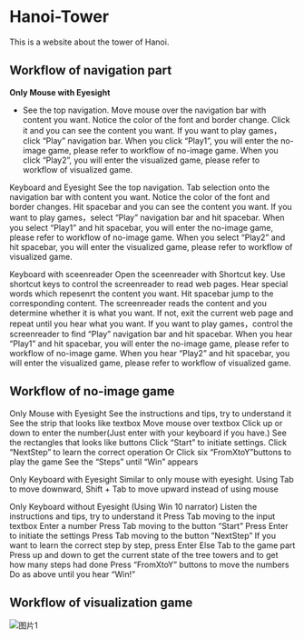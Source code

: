 # Hanoi-Tower
This is a website about the tower of Hanoi.
## **Workflow of navigation part**
**Only Mouse with Eyesight**
+ See the top navigation.
Move mouse over the navigation bar with content you want.
Notice the color of the font and border change.
Click it and you can see the content you want.
If you want to play games，click “Play” navigation bar.
When you click “Play1”, you will enter the no-image game, please refer to workflow of no-image game.
When you click “Play2”, you will enter the visualized game, please refer to workflow of visualized game.

Keyboard and Eyesight
See the top navigation.
Tab selection onto the navigation bar with content you want.
Notice the color of the font and border changes.
Hit spacebar and you can see the content you want.
If you want to play games，select “Play” navigation bar and hit spacebar.
When you select “Play1” and hit spacebar, you will enter the no-image game, please refer to workflow of no-image game.
When you select “Play2” and hit spacebar, you will enter the visualized game, please refer to workflow of visualized game.

Keyboard with sceenreader
Open the sceenreader with Shortcut key.
Use shortcut keys to control the screenreader to read web pages.
Hear special words which repesenrt the content you want.
Hit spacebar jump to the corresponding content.
The screenreader reads the content and you determine whether it is what you want.
If not, exit the current web page and repeat until you hear what you want.
If you want to play games，control the screenreader to find “Play” navigation bar and hit spacebar.
When you hear “Play1” and hit spacebar, you will enter the no-image game, please refer to workflow of no-image game.
When you hear “Play2” and hit spacebar, you will enter the visualized game, please refer to workflow of visualized game.

## **Workflow of no-image game**
Only Mouse with Eyesight
See the instructions and tips, try to understand it
See the strip that looks like textbox
Move mouse over textbox
Click up or down to enter the number(Just enter with your keyboard if you have.)
See the rectangles that looks like buttons
Click “Start” to initiate settings.
Click  “NextStep” to learn the correct operation
Or Click six “FromXtoY”buttons to play the game
See the “Steps” until “Win” appears

Only Keyboard with Eyesight
Similar to only mouse with eyesight. 
Using Tab to move downward, Shift + Tab to move upward instead of using mouse

Only Keyboard without Eyesight (Using Win 10 narrator)
Listen the instructions and tips, try to understand it
Press Tab moving to the input textbox
Enter a number
Press Tab moving to the button “Start”
Press Enter to initiate the settings
Press Tab moving to the button ”NextStep”
If you want to learn the correct step by step, press Enter
Else Tab to the game part
Press up and down to get the current state of the tree towers and to get how many steps had done
Press “FromXtoY” buttons to move the numbers
Do as above until you hear “Win!”

## **Workflow of visualization game**
![图片1](https://user-images.githubusercontent.com/89292585/177950563-28c8f41c-687a-4e09-81f0-d86013b86576.png)

